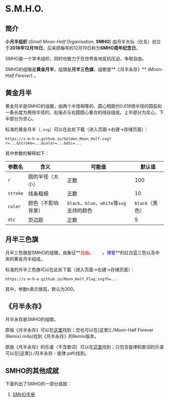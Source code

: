 # S.M.H.O.

## 简介

**小月半组织** (*Small Moon-Half Organisation*, **SMHO**) 由月半大仙（化名）创立于**2018年12月19日**，后来把每年的12月19日称为**SMHO周年纪念日**。

SMHO是一个学术组织，同时也致力于在世界各地反抗压迫，争取自由。

SMHO的组徽是**黄金月半**，组旗是**月半三色旗**，组歌是**《月半永存》** (*Moon-Half Forever*) 。

## 黄金月半

黄金月半是SMHO的组徽，由两个半径相等的、圆心相距约0.618倍半径的圆弧和一条长度为两倍半径的、右端点与右圆圆心重合的线段组成。上半部分为实心，下半部分为空心。

标准的黄金月半（`.svg`）可以在此处下载（进入页面->右键->存储页面）：

```
https://s-m-h-o.github.io/Golden_Moon_Half.svg?r=...&stroke=...&color=...&dtc=...
```

其中参数的解释如下：

| 参数名   | 含义               | 可能值                                    | 默认值          |
| -------- | ------------------ | ----------------------------------------- | --------------- |
| `r`      | 圆的半径（大小）   | 正数                                      | 100             |
| `stroke` | 线条粗细           | 正数                                      | 10              |
| `color`  | 颜色（不影响背景） | `black`、`blue`、`white`等`svg`支持的颜色 | `black`（黑色） |
| `dtc`    | 页边距             | 正数                                      | 5               |

## 月半三色旗

月半三色旗是SMHO的组徽，由象征**<span style="color:#ff0000">自由</span>**、**<span style="color:#ffffff">平等</span>**、**<span style="color:#0000ff">博爱</span>**的红白蓝三色以及中央的黄金月半组成。

标准的月半三色旗可以在此处下载（进入页面->右键->存储页面）：

```
https://s-m-h-o.github.io/Moon_Half_Flag.svg?h=...
```

其中，参数`h`表示旗高，默认为300。

## 《月半永存》

月半永存是SMHO的组歌。

原版《月半永存》可以在[这里](./月半永存.mp3)找到；您也可以在[这里](./Moon-Half Forever (Remix).m4a)找到《月半永存》的Remix版本。

原版《月半永存》的乐谱（不含歌词）可以在[这里](./月半永存.pdf)找到；只包含旋律和歌词的乐谱可以在[这里](./月半永存 - 旋律.pdf)找到。

## SMHO的其他成就

下面列出了SMHO的一部分成就：

1. [SMHO手册](./handbook/)

